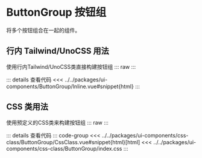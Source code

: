 # ButtonGroup 按钮组

将多个按钮组合在一起的组件。

<script setup>
  import CssButtonGroup from 'ui-components/css-class/ButtonGroup/CssClass.vue'
  import InlineButtonGroup from 'ui-components/ButtonGroup/Inline.vue'
</script>

## 行内 Tailwind/UnoCSS 用法
使用行内Tailwind/UnoCSS类直接构建按钮组
::: raw
<InlineButtonGroup />
:::

::: details 查看代码
<<< ../../packages/ui-components/ButtonGroup/Inline.vue#snippet{html}
:::

## CSS 类用法
使用预定义的CSS类来构建按钮组
::: raw
<CssButtonGroup />
:::

::: details 查看代码
::: code-group
<<< ../../packages/ui-components/css-class/ButtonGroup/CssClass.vue#snippet{html}[html]
<<< ../../packages/ui-components/css-class/ButtonGroup/index.css
:::
